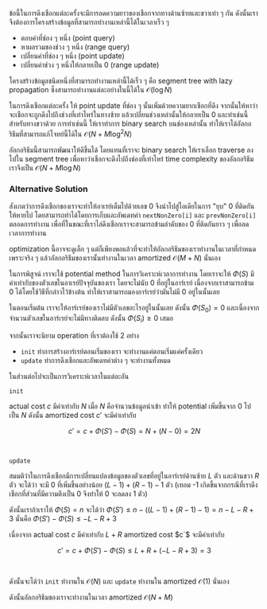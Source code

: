 ข้อนี้ในการดึงเชือกแต่ละครั้งจะมีการลดความยาวของเชือกจากทางด้านซ้ายและขวาเท่า ๆ กัน ดังนั้นเราจึงต้องการโครงสร้างข้อมูลที่สามารถทำงานเหล่านี้ได้ในเวลาเร็ว ๆ
- ตอบค่าที่ช่อง ๆ หนึ่ง (point query)
- หาผลรวมของช่วง ๆ หนึ่ง (range query)
- เปลี่ยนค่าที่ช่อง ๆ หนึ่ง (point update)
- เปลี่ยนค่าช่วง ๆ หนึ่งให้กลายเป็น 0 (range update)

โครงสร้างข้อมูลชนิดหนึ่งที่สามารถทำงานเหล่านี้ได้เร็ว ๆ คือ segment tree with lazy propagation ซึ่งสามารถทำงานแต่ละอย่างในนี้ได้ใน $\mathcal{O}(\log N)$ 

ในการดึงเชือกแต่ละครั้ง ให้ point update ที่ช่อง ๆ นั้นเพิ่มด้วยความยากเชือกที่ดึง จากนั้นให้หาว่าจะเชือกจะถูกดึงไปถึงช่วงที่เท่าไหร่ในทางซ้าย แล้วเปลี่ยนช่วงเหล่านั้นให้กลายเป็น 0 และทำเช่นนี้สำหรับทางขวาด้วย การทำเช่นนี้ ให้เราทำการ binary search บนช่องเหล่านั้น ทำให้เราได้อัลกอริธึมที่สามารถแก้โจทย์นี้ได้ใน $\mathcal{O}(N+M\log^2N)$

อัลกอริธึมนี้สามารถพัฒนาให้ดีขึ้นได้ โดยแทนที่เราจะ binary search ให้เราเลือก traverse ลงไปใน segment tree เพื่อหาว่าเชือกจะดึงไปถึงช่องที่เท่าไหร่ time complexity ของอัลกอริธึมเราจึงเป็น $\mathcal{O}(N+M\log N)$

### Alternative Solution

สังเกตว่าการดึงเชือกของเราจะทำให้อาเรย์เต็มไปด้วยเลข 0 จึงนำไปสู่ไอเดียในการ "ยุบ" 0 ที่ติดกันให้หายไป โดยสามารถทำได้โดยการเก็บและอัพเดทค่า `nextNonZero[i]` และ `prevNonZero[i]` ตลอดการทำงาน เพื่อที่ในขณะที่เราไล่ดึงเชือกเราจะสามารถข้ามลำดับของ 0 ที่ติดกันยาว ๆ เพื่อลดเวลาการทำงาน

optimization นี้อาจจะดูเล็ก ๆ แต่ก็เพียงพอแล้วที่จะทำให้อัลกอริธึมของเราทำงานในเวลาที่กำหนด เพราะจริง ๆ แล้วอัลกอริธึมของเรานั้นทำงานในเวลา amortized $\mathcal{O}(M+N)$ นั่นเอง 

ในการพิสูจน์ เราจะใช้ potential method ในการวิเคราะห์เวลาการทำงาน โดยเราจะให้ $\Phi(S)$ มีค่าเท่ากับของตัวเลขในอาเรย์ปัจจุบันของเรา โดยจะไม่นับ 0 ที่อยู่ในอาร์เรย์ เนื่องจากเราสามารถข้าม 0 ได้โดยใช้วิธีที่กล่าวไว้ข้างต้น ทำให้เราสามารถมองอาร์เรย์ว่ามันไม่มี 0 อยู่ในนั้นเลย

ในตอนเริ่มต้น เราจะให้อาร์เรย์ของเราไม่มีตัวเลขอะไรอยู่ในนั้นเลย ดังนั้น $\Phi(S_0) = 0$ และเนื่องจากจำนวนตัวเลขในอาร์เรย์จะไม่มีทางติดลบ ดังนั้น $\Phi(S_i) \geq 0$ เสมอ

จากนั้นเราจะนิยาม operation ที่เราต้องใช้ 2 อย่าง

- `init` ทำการสร้างอาร์เรย์ตอนเริ่มของเรา จะทำงานแค่ตอนเริ่มแค่ครั้งเดียว
- `update` ทำการดึงเชือกและอัพเดทค่าต่าง ๆ จะทำงานทั้งหมด

ในส่วนต่อไปจะเป็นการวิเคราะห์เวลาในแต่ละอัน

`init` 

actual cost $c$ มีค่าเท่ากับ $N$ เมื่อ $N$ คือจำนวนข้อมูลนำเข้า ทำให้ potential เพิ่มขึ้นจาก 0 ไปเป็น $N$ ดังนั้น amortized cost $c'$ จะมีค่าเท่ากับ

$$c' = c + \Phi(S')-\Phi(S) = N + (N-0) = 2N$$

<br />

`update` 

สมมติว่าในการดึงเชือกมีการเปลี่ยนแปลงข้อมูลของตัวเลขที่อยู่ในอาร์เรย์ด้านซ้าย $L$ ตัว และด้านขวา $R$ ตัว จะได้ว่า จะมี 0 ที่เพิ่มขึ้นอย่างน้อย $(L-1) + (R-1)-1$ ตัว (เทอม -1 เกิดขึ้นจากกรณีที่เราดึงเชือกที่ส่วนที่มีความตึงเป็น 0 จึงทำให้ 0 จะลดลง 1 ตัว)

ดังนั้นเราถ้าเราให้ $\Phi(S) = n$ จะได้ว่า $\Phi(S') \leq n-((L-1)+(R-1)-1) = n-L-R+3$ นั่นคือ  $\Phi(S')-\Phi(S) \leq -L-R+3$

เนื่องจาก actual cost $c$ มีค่าเท่ากับ $L+R$ amortized cost $c`$ จะมีค่าเท่ากับ

$$c' = c + \Phi(S')-\Phi(S) \leq L+R + (-L-R+3) = 3$$

<br />

ดังนั้นจะได้ว่า `init` ทำงานใน $\mathcal{O}(N)$ และ `update` ทำงานใน amortized $\mathcal{O}(1)$ นั่นเอง

ดังนั้นอัลกอริธึมของเราจะทำงานในเวลา amortized $\mathcal{O}(N+M)$ 